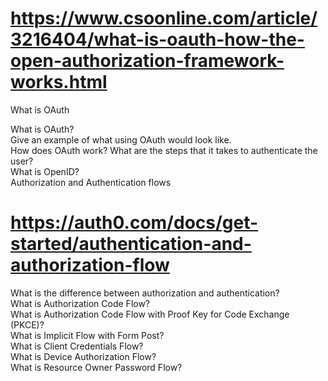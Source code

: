 # https://www.csoonline.com/article/3216404/what-is-oauth-how-the-open-authorization-framework-works.html <br>
What is OAuth<br>

What is OAuth?<br>
Give an example of what using OAuth would look like.<br>
How does OAuth work? What are the steps that it takes to authenticate the user?<br>
What is OpenID?<br>
Authorization and Authentication flows<br>

# https://auth0.com/docs/get-started/authentication-and-authorization-flow <br>
What is the difference between authorization and authentication?<br>
What is Authorization Code Flow?<br>
What is Authorization Code Flow with Proof Key for Code Exchange (PKCE)?<br>
What is Implicit Flow with Form Post?<br>
What is Client Credentials Flow?<br>
What is Device Authorization Flow?<br>
What is Resource Owner Password Flow?<br>
